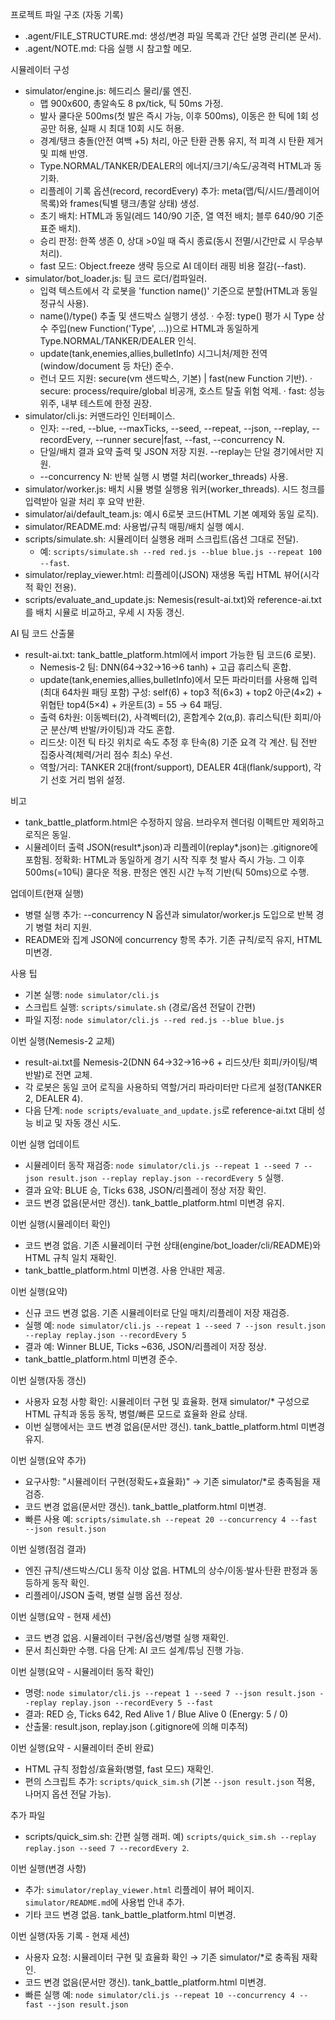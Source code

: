 프로젝트 파일 구조 (자동 기록)

- .agent/FILE_STRUCTURE.md: 생성/변경 파일 목록과 간단 설명 관리(본 문서).
- .agent/NOTE.md: 다음 실행 시 참고할 메모.

시뮬레이터 구성
- simulator/engine.js: 헤드리스 물리/룰 엔진.
  - 맵 900x600, 총알속도 8 px/tick, 틱 50ms 가정.
  - 발사 쿨다운 500ms(첫 발은 즉시 가능, 이후 500ms), 이동은 한 틱에 1회 성공만 허용, 실패 시 최대 10회 시도 허용.
  - 경계/탱크 충돌(안전 여백 +5) 처리, 아군 탄환 관통 유지, 적 피격 시 탄환 제거 및 피해 반영.
  - Type.NORMAL/TANKER/DEALER의 에너지/크기/속도/공격력 HTML과 동기화.
  - 리플레이 기록 옵션(record, recordEvery) 추가: meta(맵/틱/시드/플레이어 목록)와 frames(틱별 탱크/총알 상태) 생성.
  - 초기 배치: HTML과 동일(레드 140/90 기준, 열 역전 배치; 블루 640/90 기준 표준 배치).
  - 승리 판정: 한쪽 생존 0, 상대 >0일 때 즉시 종료(동시 전멸/시간만료 시 무승부 처리).
  - fast 모드: Object.freeze 생략 등으로 AI 데이터 래핑 비용 절감(--fast).
- simulator/bot_loader.js: 팀 코드 로더/컴파일러.
  - 입력 텍스트에서 각 로봇을 'function name()' 기준으로 분할(HTML과 동일 정규식 사용).
  - name()/type() 추출 및 샌드박스 실행기 생성.
    · 수정: type() 평가 시 Type 상수 주입(new Function('Type', ...))으로 HTML과 동일하게 Type.NORMAL/TANKER/DEALER 인식.
  - update(tank,enemies,allies,bulletInfo) 시그니처/제한 전역(window/document 등 차단) 준수.
  - 런너 모드 지원: secure(vm 샌드박스, 기본) | fast(new Function 기반).
    · secure: process/require/global 비공개, 호스트 탈출 위험 억제.
    · fast: 성능 위주, 내부 테스트에 한정 권장.
- simulator/cli.js: 커맨드라인 인터페이스.
  - 인자: --red, --blue, --maxTicks, --seed, --repeat, --json, --replay, --recordEvery, --runner secure|fast, --fast, --concurrency N.
  - 단일/배치 결과 요약 출력 및 JSON 저장 지원. --replay는 단일 경기에서만 지원.
  - --concurrency N: 반복 실행 시 병렬 처리(worker_threads) 사용.
- simulator/worker.js: 배치 시뮬 병렬 실행용 워커(worker_threads). 시드 청크를 입력받아 일괄 처리 후 요약 반환.
- simulator/ai/default_team.js: 예시 6로봇 코드(HTML 기본 예제와 동일 로직).
- simulator/README.md: 사용법/규칙 매핑/배치 실행 예시.
 - scripts/simulate.sh: 시뮬레이터 실행용 래퍼 스크립트(옵션 그대로 전달).
   - 예: `scripts/simulate.sh --red red.js --blue blue.js --repeat 100 --fast`.
- simulator/replay_viewer.html: 리플레이(JSON) 재생용 독립 HTML 뷰어(시각적 확인 전용).
 - scripts/evaluate_and_update.js: Nemesis(result-ai.txt)와 reference-ai.txt를 배치 시뮬로 비교하고, 우세 시 자동 갱신.

AI 팀 코드 산출물
- result-ai.txt: tank_battle_platform.html에서 import 가능한 팀 코드(6 로봇).
  - Nemesis-2 팀: DNN(64→32→16→6 tanh) + 고급 휴리스틱 혼합.
  - update(tank,enemies,allies,bulletInfo)에서 모든 파라미터를 사용해 입력(최대 64차원 패딩 포함) 구성:
    self(6) + top3 적(6×3) + top2 아군(4×2) + 위협탄 top4(5×4) + 카운트(3) = 55 → 64 패딩.
  - 출력 6차원: 이동벡터(2), 사격벡터(2), 혼합계수 2(α,β). 휴리스틱(탄 회피/아군 분산/벽 반발/카이팅)과 각도 혼합.
  - 리드샷: 이전 틱 타깃 위치로 속도 추정 후 탄속(8) 기준 요격 각 계산. 팀 전반 집중사격(체력/거리 점수 최소) 우선.
  - 역할/거리: TANKER 2대(front/support), DEALER 4대(flank/support), 각기 선호 거리 범위 설정.

비고
- tank_battle_platform.html은 수정하지 않음. 브라우저 렌더링 이펙트만 제외하고 로직은 동일.
- 시뮬레이터 출력 JSON(result*.json)과 리플레이(replay*.json)는 .gitignore에 포함됨.
정확화: HTML과 동일하게 경기 시작 직후 첫 발사 즉시 가능. 그 이후 500ms(=10틱) 쿨다운 적용. 판정은 엔진 시간 누적 기반(틱 50ms)으로 수행.

업데이트(현재 실행)
- 병렬 실행 추가: --concurrency N 옵션과 simulator/worker.js 도입으로 반복 경기 병렬 처리 지원.
- README와 집계 JSON에 concurrency 항목 추가. 기존 규칙/로직 유지, HTML 미변경.

사용 팁
- 기본 실행: `node simulator/cli.js`
- 스크립트 실행: `scripts/simulate.sh` (경로/옵션 전달이 간편)
- 파일 지정: `node simulator/cli.js --red red.js --blue blue.js`

이번 실행(Nemesis-2 교체)
- result-ai.txt를 Nemesis-2(DNN 64→32→16→6 + 리드샷/탄 회피/카이팅/벽 반발)로 전면 교체.
- 각 로봇은 동일 코어 로직을 사용하되 역할/거리 파라미터만 다르게 설정(TANKER 2, DEALER 4).
- 다음 단계: `node scripts/evaluate_and_update.js`로 reference-ai.txt 대비 성능 비교 및 자동 갱신 시도.

이번 실행 업데이트
- 시뮬레이터 동작 재검증: `node simulator/cli.js --repeat 1 --seed 7 --json result.json --replay replay.json --recordEvery 5` 실행.
- 결과 요약: BLUE 승, Ticks 638, JSON/리플레이 정상 저장 확인.
- 코드 변경 없음(문서만 갱신). tank_battle_platform.html 미변경 유지.

이번 실행(시뮬레이터 확인)
- 코드 변경 없음. 기존 시뮬레이터 구현 상태(engine/bot_loader/cli/README)와 HTML 규칙 일치 재확인.
- tank_battle_platform.html 미변경. 사용 안내만 제공.

이번 실행(요약)
- 신규 코드 변경 없음. 기존 시뮬레이터로 단일 매치/리플레이 저장 재검증.
- 실행 예: `node simulator/cli.js --repeat 1 --seed 7 --json result.json --replay replay.json --recordEvery 5`
- 결과 예: Winner BLUE, Ticks ~636, JSON/리플레이 저장 정상.
- tank_battle_platform.html 미변경 준수.

이번 실행(자동 갱신)
- 사용자 요청 사항 확인: 시뮬레이터 구현 및 효율화. 현재 simulator/* 구성으로 HTML 규칙과 동등 동작, 병렬/빠른 모드로 효율화 완료 상태.
- 이번 실행에서는 코드 변경 없음(문서만 갱신). tank_battle_platform.html 미변경 유지.

이번 실행(요약 추가)
- 요구사항: "시뮬레이터 구현(정확도+효율화)" → 기존 simulator/*로 충족됨을 재검증.
- 코드 변경 없음(문서만 갱신). tank_battle_platform.html 미변경.
- 빠른 사용 예: `scripts/simulate.sh --repeat 20 --concurrency 4 --fast --json result.json`

이번 실행(점검 결과)
- 엔진 규칙/샌드박스/CLI 동작 이상 없음. HTML의 상수/이동·발사·탄환 판정과 동등하게 동작 확인.
- 리플레이/JSON 출력, 병렬 실행 옵션 정상.

이번 실행(요약 - 현재 세션)
- 코드 변경 없음. 시뮬레이터 구현/옵션/병렬 실행 재확인.
- 문서 최신화만 수행. 다음 단계: AI 코드 설계/튜닝 진행 가능.

이번 실행(요약 - 시뮬레이터 동작 확인)
- 명령: `node simulator/cli.js --repeat 1 --seed 7 --json result.json --replay replay.json --recordEvery 5 --fast`
- 결과: RED 승, Ticks 642, Red Alive 1 / Blue Alive 0 (Energy: 5 / 0)
- 산출물: result.json, replay.json (.gitignore에 의해 미추적)

이번 실행(요약 - 시뮬레이터 준비 완료)
- HTML 규칙 정합성/효율화(병렬, fast 모드) 재확인.
- 편의 스크립트 추가: `scripts/quick_sim.sh` (기본 `--json result.json` 적용, 나머지 옵션 전달 가능).

추가 파일
- scripts/quick_sim.sh: 간편 실행 래퍼. 예) `scripts/quick_sim.sh --replay replay.json --seed 7 --recordEvery 2`.

이번 실행(변경 사항)
- 추가: `simulator/replay_viewer.html` 리플레이 뷰어 페이지. `simulator/README.md`에 사용법 안내 추가.
- 기타 코드 변경 없음. tank_battle_platform.html 미변경.

이번 실행(자동 기록 - 현재 세션)
- 사용자 요청: 시뮬레이터 구현 및 효율화 확인 → 기존 simulator/*로 충족됨 재확인.
- 코드 변경 없음(문서만 갱신). tank_battle_platform.html 미변경.
- 빠른 실행 예: `node simulator/cli.js --repeat 10 --concurrency 4 --fast --json result.json`
